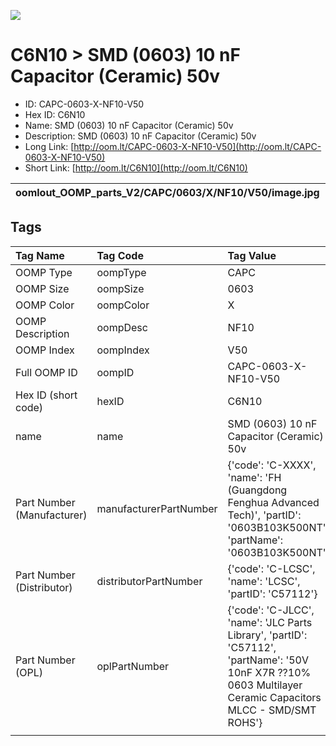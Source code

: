 


  
![][im]
# C6N10 > SMD (0603) 10 nF Capacitor (Ceramic) 50v

- ID: CAPC-0603-X-NF10-V50
- Hex ID: C6N10
- Name: SMD (0603) 10 nF Capacitor (Ceramic) 50v
- Description: SMD (0603) 10 nF Capacitor (Ceramic) 50v
- Long Link: [http://oom.lt/CAPC-0603-X-NF10-V50](http://oom.lt/CAPC-0603-X-NF10-V50)
- Short Link: [http://oom.lt/C6N10](http://oom.lt/C6N10)
  

|oomlout_OOMP_parts_V2/CAPC/0603/X/NF10/V50/image.jpg|oomlout_OOMP_parts_V2/CAPC/0603/X/NF10/V50/image_RE.jpg|||
| :---: | :---: | :---: | :---: |

## Tags
  

|Tag Name|Tag Code|Tag Value|
| :--- | :--- | :--- |
|OOMP Type|oompType|CAPC|
|OOMP Size|oompSize|0603|
|OOMP Color|oompColor|X|
|OOMP Description|oompDesc|NF10|
|OOMP Index|oompIndex|V50|
|Full OOMP ID|oompID|CAPC-0603-X-NF10-V50|
|Hex ID (short code)|hexID|C6N10|
|name|name|SMD (0603) 10 nF Capacitor (Ceramic) 50v|
|Part Number (Manufacturer)|manufacturerPartNumber|{'code': 'C-XXXX', 'name': 'FH (Guangdong Fenghua Advanced Tech)', 'partID': '0603B103K500NT', 'partName': '0603B103K500NT'}|
|Part Number (Distributor)|distributorPartNumber|{'code': 'C-LCSC', 'name': 'LCSC', 'partID': 'C57112'}|
|Part Number (OPL)|oplPartNumber|{'code': 'C-JLCC', 'name': 'JLC Parts Library', 'partID': 'C57112', 'partName': '50V 10nF X7R ??10% 0603  Multilayer Ceramic Capacitors MLCC - SMD/SMT ROHS'}|
||||



[im]: CAPC/0603/X/NF10/V50/image_450.jpg
